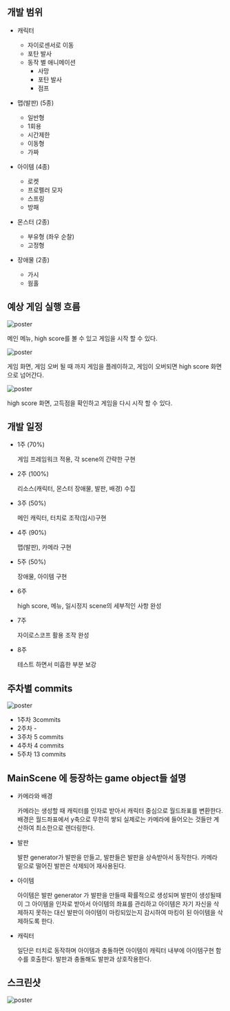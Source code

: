 

## 개발 범위


* 캐릭터
   * 자이로센서로 이동
   * 포탄 발사 
   * 동작 별 애니메이션
     * 사망 
     * 포탄 발사
     * 점프

* 맵(발판) (5종)
   * 일반형
   * 1회용
   * 시간제한
   * 이동형
   * 가짜


* 아이템 (4종) 
   * 로켓
   * 프로펠러 모자
   * 스프링
   * 방패


* 몬스터 (2종)
   * 부유형 (좌우 순찰)
   * 고정형

* 장애물 (2종)
   * 가시
   * 웜홀

## 예상 게임 실행 흐름


![poster](./1.jpg)

메인 메뉴, high score를 볼 수 있고 게임을 시작 할 수 있다.



![poster](./2.jpg)

게임 화면, 게임 오버 될 때 까지 게임을 플레이하고, 게임이 오버되면 high score 화면으로 넘어간다.

 
![poster](./3.jpg)

high score 화면, 고득점을 확인하고 게임을 다시 시작 할 수 있다.


## 개발 일정

* 1주 (70%)

  게임 프레임워크 적용, 각 scene의 간략한 구현

* 2주 (100%)

  리소스(캐릭터, 몬스터 장애물, 발판, 배경) 수집

* 3주 (50%)

  메인 캐릭터, 터치로 조작(임시)구현

* 4주 (90%)

  맵(발판), 카메라 구현

* 5주 (50%)

  장애물, 아이템 구현

* 6주

  high score, 메뉴, 일시정지 scene의 세부적인 사항 완성

* 7주

  자이로스코프 활용 조작 완성

* 8주

  테스트 하면서 미흡한 부분 보강


## 주차별 commits
![poster](./4.jpg)

* 1주차 3commits
* 2주차 -
* 3주차 5 commits
* 4주차 4 commits
* 5주차 13 commits

## MainScene 에 등장하는 game object들 설명


* 카메라와 배경

  카메라는 생성할 때 캐릭터를 인자로 받아서 캐릭터 중심으로 월드좌표를 변환한다. 
  배경은 월드좌표에서 y축으로 무한히 쌓되 실제로는 카메라에 들어오는 것들만 계산하여 최소한으로 렌더링한다.


* 발판

  발판 generator가 발판을 만들고, 발판들은 발판을 상속받아서 동작한다. 카메라 밑으로 떨어진 발판은 삭제되어 재사용된다.

* 아이템

  아이템은 발판 generator 가 발판을 만들때 확률적으로 생성되며 발판이 생성될때이 그 아이템을 인자로 받아서 아이템의 좌표를 관리하고 아이템은 자기 자신을 삭제하지 못하는 대신 발판이 아이템이 마킹되있는지 감시하여 마킹이 된 아이템을 삭제하도록 한다.

  
* 캐릭터

  일단은 터치로 동작하며 아이템과 충돌하면 아이템이 캐릭터 내부에 아이템구현 함수를 호출한다.
  발판과 충돌해도 발판과 상호작용한다.

## 스크린샷
![poster](./5.jpg)



